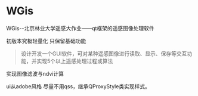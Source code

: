 # WGis
WGis--北京林业大学遥感大作业——qt框架的遥感图像处理软件

初版本究极轻量化 只保留基础功能

> 设计开发一个GUI软件，可对某种遥感图像进行读取、显示、保存等交互功能，并实现5个以上遥感处理过程或算法

实现图像滤波与ndvi计算

ui从adobe风格 尽量不用qss，继承QProxyStyle类实现样式。
